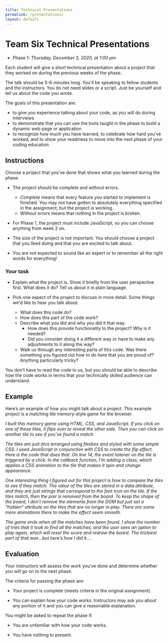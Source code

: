 ```yaml
---
title: Technical Presentations
permalink: /presentations/
layout: default
---
```


# Team Six Technical Presentations

- Phase 1: _Thursday, December 3, 2020, at 1:00 pm_

Each student will give a short technical presentation about a project that they worked on during the previous weeks of the phase.

The talk should be 5-6 minutes long. You'll be speaking to fellow students and the instructors. You do not need slides or a script. Just be yourself and tell us about the code you wrote.

The goals of this presentation are:

- to give you experience talking about your code, as you will do during interviews
- to demonstrate that you can use the tools taught in the phase to build a dynamic web page or application
- to recognize how much you have learned, to celebrate how hard you’ve worked, and to show your readiness to move into the next phase of your coding education

## Instructions

Choose a project that you've done that shows what you learned during the phase.

- The project should be complete and without errors.

  - _Complete_ means that every feature you started to implement is finished. You may not have gotten to absolutely everything specified in the assignment, but the project is working.
  - _Without errors_ means that nothing in the project is broken.

- For Phase 1, the project must include JavaScript, so you can choose anything from week 2 on.

- The size of the project is not important. You should choose a project that you liked doing and that you are excited to talk about.

- You are not expected to sound like an expert or to remember all the right words for everything!

### Your task

- Explain what the project is. Show it briefly from the user perspective first. What does it do? Tell us about it in plain language.

- Pick one aspect of the project to discuss in more detail. Some things we'd like to hear you talk about:

  - What does this code do?
  - How does this part of the code work?
  - Describe what you did and why you did it that way.
    - How does this provide functionality to the project? Why is it needed?
    - Did you consider doing it a different way or have to make any adjustments to it along the way?
  - Walk us through any interesting parts of this code. Was there something you figured out how to do here that you are proud of? Anything particularly tricky?

You don’t have to read the code to us, but you should be able to describe how the code works in terms that your technically skilled audience can understand.

## Example

Here’s an example of how you might talk about a project. This example project is a matching tile memory-style game for the browser.

_I built this memory game using HTML, CSS, and JavaScript. If you click on one of these tiles, it flips over to reveal the other side. Then you can click on another tile to see if you’ve found a match._

_The tiles are just divs arranged using flexbox and styled with some simple CSS. I used JavaScript in conjunction with CSS to create the flip effect. Here is the code that does that. On line 14, the event listener on the tile is triggered by a click. In the callback function, I’m adding a class, which applies a CSS animation to the tile that makes it spin and change appearance._

_One interesting thing I figured out for this project is how to compare the tiles to see if they match. The value of the tiles are stored in a data attribute, and they are just strings that correspond to the font icon on the tile. If the tiles match, then the pair is removed from the board. To keep the shape of the board, I don’t remove the elements from the DOM but just set a "hidden" attribute on the tiles that are no longer in play. There are some more animations there to make the effect seem smooth._

_The game ends when all the matches have been found. I show the number of tries that it took to find all the matches, and the user sees an option to play again, which will reset the score and redraw the board. The trickiest part of that was...but here’s how I did it…._

## Evaluation

Your instructors will assess the work you’ve done and determine whether you will go on to the next phase.

The criteria for passing the phase are:

- Your project is complete (meets criteria in the original assignment).

- You can explain how your code works. Instructors may ask you about any portion of it and you can give a reasonable explanation.

You might be asked to repeat the phase if:

- You are unfamiliar with how your code works.

- You have nothing to present.
